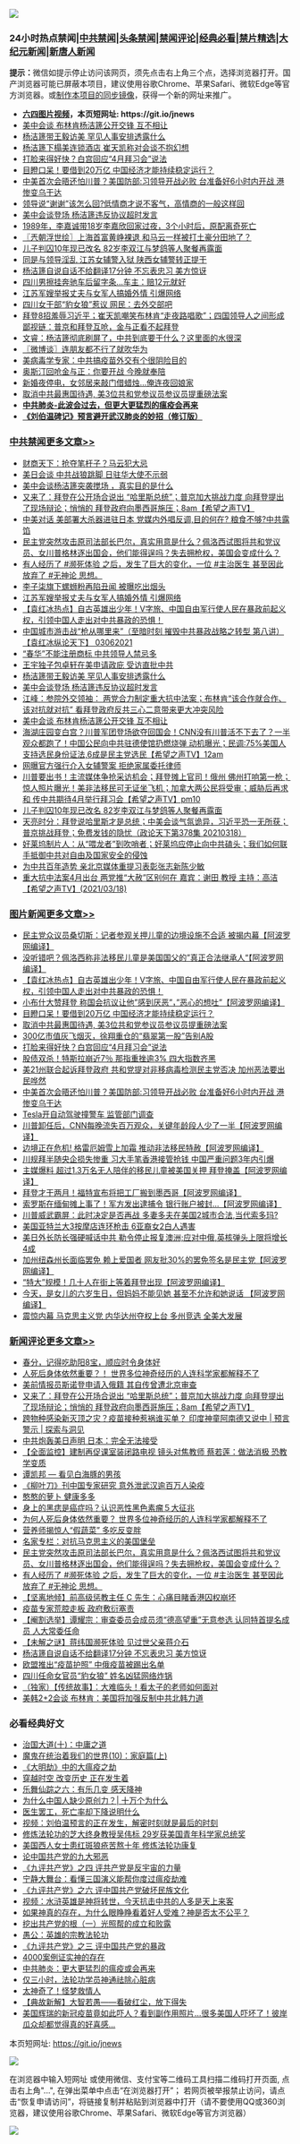 ![](https://raw.githubusercontent.com/fqnews/bnews/master/64photo/fqnews-qr.jpg)

<div id="tt">
<h3>24小时热点禁闻|<a href="#%E4%B8%AD%E5%85%B1%E7%A6%81%E9%97%BB%E6%9B%B4%E5%A4%9A%E6%96%87%E7%AB%A0">中共禁闻</a>|<a href="#%E5%9B%BE%E7%89%87%E6%96%B0%E9%97%BB%E6%9B%B4%E5%A4%9A%E6%96%87%E7%AB%A0">头条禁闻</a>|<a href="#%E6%96%B0%E9%97%BB%E8%AF%84%E8%AE%BA%E6%9B%B4%E5%A4%9A%E6%96%87%E7%AB%A0">禁闻评论|<a href="#%E5%BF%85%E7%9C%8B%E7%BB%8F%E5%85%B8%E5%A5%BD%E6%96%87">经典必看|<a href="/video.md#%E7%A6%81%E7%89%87%E7%B2%BE%E9%80%89">禁片精选</a>|<a href="https://github.com/fqnews/djy/blob/master/gb/nf1351518.md#1">大纪元新闻</a>|<a href="https://github.com/fqnews/ntdtv/blob/master/gb/prog204.md#1">新唐人新闻</a></h3>
<div><b>提示：</b>微信如提示停止访问该网页，须先点击右上角三个点，选择浏览器打开。国产浏览器可能已屏蔽本项目，建议使用谷歌Chrome、苹果Safari、微软Edge等官方浏览器。或<a href="https://github.com/fqnews/bnews/blob/master/%E5%88%B6%E4%BD%9Cgit%E7%A6%81%E9%97%BB%E9%95%9C%E5%83%8F.md">制作本项目的同步镜像</a>，获得一个新的网址来推广。</div>
<ul>
<li><b><a href="http://d1.bdrive.tk/64.mp4" target="_blank">六四图片视频</a>，本页短网址: https://git.io/jnews</b></li>
<li><a href="/cbnews/20210319/1508187.md">美中会谈 布林肯杨洁篪公开交锋 互不相让</a></li>
<li><a href="/cbnews/20210319/1508232.md">杨洁篪带王毅访美 罕见人事安排透露什么</a></li>
<li><a href="/cbnews/20210319/1507932.md">杨洁篪下榻美连锁酒店 崔天凯称对会谈不抱幻想</a></li>
<li><a href="/topimagenews/20210319/1508066.md">打脸来得好快？白宫回应“4月拜习会”说法</a></li>
<li><a href="/topimagenews/20210319/1508105.md">目瞪口呆！要借到20万亿 中国经济才能持续稳定运行？</a></li>
<li><a href="/topimagenews/20210319/1507978.md">中美首次会晤还怕川普？美国防部:习领导开战必败 台准备好6小时内开战 港惨变乌干达</a></li>
<li><a href="/funmedia/20210319/1508009.md">领导说“谢谢”该怎么回?低情商才说不客气，高情商的一般这样回</a></li>
<li><a href="/cbnews/20210319/1508221.md">美中会谈登场 杨洁篪违反协议超时发言</a></li>
<li><a href="/yule/20210319/1508094.md">1989年，李嘉诚带18岁李嘉欣回家过夜，3个小时后，原配离奇死亡</a></li>
<li><a href="/ssgc/20210319/1507942.md">〖兲朝浮世绘〗上海首富黄峥裸退 和马云一样被打土豪分田地了？</a></li>
<li><a href="/cbnews/20210319/1508106.md">儿子判囚10年现已改名 82岁李双江与梦鸽等人聚餐再露面</a></li>
<li><a href="/cnnews/20210319/1507909.md">同是与领导淫乱 江苏女辅警入狱 陕西女辅警转正提干</a></li>
<li><a href="/comments/20210319/1508318.md">杨洁篪自说自话不给翻译17分钟 不忘表忠习 美方惊讶</a></li>
<li><a href="/cbnews/20210319/1507880.md">四川男擦挂奔驰车后留字条…车主：赔12元就好</a></li>
<li><a href="/cbnews/20210319/1508301.md">江苏军嫂举报丈夫与女军人搞婚外情 引爆网络</a></li>
<li><a href="/cnnews/20210319/1508137.md">四川女干部“豹女狼”惹议 网民：去外交部吧</a></li>
<li><a href="/bannedvideo/20210319/1507990.md">拜登8招羞辱习近平；崔天凯嘲笑布林肯“走夜路唱歌”；四国领导人之间形成鄙视链：普京和拜登互呛，金与正看不起拜登</a></li>
<li><a href="/bannedvideo/20210319/1508332.md">文睿：杨洁篪彻底刷屏了，中共到底要干什么？这里面的水很深</a></li>
<li><a href="/ssgc/20210319/1508030.md">〖微博谈〗连朋友都不行了就吹华为</a></li>
<li><a href="/cbnews/20210319/1507907.md">美病毒学专家：中共搞疫苗外交有个很阴险目的</a></li>
<li><a href="/cnnews/20210319/1508070.md">奥斯汀回呛金与正：你要开战 今晚就奉陪</a></li>
<li><a href="/lifebaike/20210319/1508012.md">新婚夜停电，女邻居来敲门借蜡烛…俺连夜回娘家</a></li>
<li><a href="/topimagenews/20210319/1508104.md">取消中共最惠国待遇, 美3位共和党参议员参议员提重磅法案</a></li>
<li><b><a href="/comments/20200211/1275071.md" target="_blank">中共肺炎-此波会过去，但更大更猛烈的瘟疫会再来</a></b></li>
<li><b><a href="/comments/20200207/1272816.md" target="_blank">《刘伯温碑记》预言避开武汉肺炎的妙招（修订版）</a></b></li>
</ul>
</div>

<div class="catlist">
<h3><a href="/cbnews/" target="_blank">中共禁闻</a><span><a href="/cbnews/" target="_blank" rel="nofollow">更多文章>></a></span></h3>
<ul>
<li><a href="/cbnews/20210319/1508504.md" target="_blank">财商天下：抢夺笔杆子？马云犯大忌</a></li>
<li><a href="/cbnews/20210319/1508483.md" target="_blank">美日会谈 中共战狼跳脚 日驻华大使不示弱</a></li>
<li><a href="/cbnews/20210319/1508449.md" target="_blank">美中会谈杨洁篪突袭搅场 ，真实目的是什么</a></li>
<li><a href="/comments/20210319/1508446.md" target="_blank">又来了：拜登在公开场合说出 “哈里斯总统”；普京加大挑战力度 向拜登提出了现场辩论；悄悄的 拜登政府向墨西哥施压；8am【希望之声TV】</a></li>
<li><a href="/cbnews/20210319/1508411.md" target="_blank">中美对话 美部署大杀器进驻日本 党媒内外唱反调,目的何在? 粮食不够?中共露馅</a></li>
<li><a href="/comments/20210319/1508336.md" target="_blank">民主党突然攻击原司法部长巴尔，真实用意是什么？佩洛西试图将共和党议员、女川普格林逐出国会，他们能得逞吗？失去拥枪权，美国会变成什么？</a></li>
<li><a href="/comments/20210319/1508335.md" target="_blank">有人经历了 #濒死体验 之后，发生了巨大的变化，一位 #主治医生 甚至因此放弃了 #无神论 思想。</a></li>
<li><a href="/cbnews/20210319/1508312.md" target="_blank">李子柒旗下螺蛳粉再陷丑闻 被曝吃出烟头</a></li>
<li><a href="/cbnews/20210319/1508301.md" target="_blank">江苏军嫂举报丈夫与女军人搞婚外情 引爆网络</a></li>
<li><a href="/comments/20210319/1504146.md" target="_blank">【袁红冰热点】自古英雄出少年！V字旅、中国自由军行使人民在暴政前起义权，引领中国人走出对中共暴政的恐惧！</a></li>
<li><a href="/comments/20210319/1499587.md" target="_blank">中国城市游击战“枪从哪里来”（至暗时刻  摧毁中共暴政战略之转型  第八讲）【袁红冰纵论天下】 03062021</a></li>
<li><a href="/cbnews/20210319/1508218.md" target="_blank">“春华”不能注册商标 中共领导人禁忌多</a></li>
<li><a href="/cbnews/20210319/1508237.md" target="_blank">王宇独子包卓轩在美申请政庇 受访直批中共</a></li>
<li><a href="/cbnews/20210319/1508232.md" target="_blank">杨洁篪带王毅访美 罕见人事安排透露什么</a></li>
<li><a href="/cbnews/20210319/1508221.md" target="_blank">美中会谈登场 杨洁篪违反协议超时发言</a></li>
<li><a href="/cbnews/20210319/1508220.md" target="_blank">江峰：参院外交领袖： 两党合力制定重大抗中法案；布林肯“该合作就合作、该对抗就对抗” 看拜登政府反共三心二意带来更大冲突风险</a></li>
<li><a href="/cbnews/20210319/1508187.md" target="_blank">美中会谈 布林肯杨洁篪公开交锋 互不相让</a></li>
<li><a href="/comments/20210319/1508186.md" target="_blank">海湖庄园变白宫？川普军团登场欲夺回国会！CNN没有川普活不下去了？一半观众都跑了！中国公民向中共驻德使馆扔燃烧弹 动机曝光；民调:75%美国人支持选民身份证法,6成是民主党选民【希望之声TV】12am</a></li>
<li><a href="/cbnews/20210319/1508147.md" target="_blank">网曝官方强行介入女辅警案 拒绝家属委托律师</a></li>
<li><a href="/comments/20210319/1508127.md" target="_blank">川普要出书！主流媒体争抢采访机会；拜登摊上官司！俄州 佛州打响第一枪；惊人照片曝光！美非法移民可无证坐飞机；加拿大两公民将受审；威胁后再求和 传中共期待4月举行拜习会【希望之声TV】pm10</a></li>
<li><a href="/cbnews/20210319/1508106.md" target="_blank">儿子判囚10年现已改名 82岁李双江与梦鸽等人聚餐再露面</a></li>
<li><a href="/cbnews/20210319/1508083.md" target="_blank">天亮时分：拜登说哈里斯才是总统；中美会谈气氛诡异，习近平恐一无所获；普京挑战拜登；免费发钱的隐忧（政论天下第378集 20210318）</a></li>
<li><a href="/comments/20210319/1508060.md" target="_blank">好莱坞制片人：从“喂龙者”到吹哨者；好莱坞应停止向中共磕头；我们如何联手抵御中共对自由及国家安全的侵蚀</a></li>
<li><a href="/cbnews/20210319/1508036.md" target="_blank">为中共百年造势 亲北京媒体重提习表彰张志新陈少敏</a></li>
<li><a href="/comments/20210319/1508018.md" target="_blank">重大抗中法案4月出台 两党推“大赦”区别何在    嘉宾：谢田 教授  主持：高洁【希望之声TV】(2021/03/18)</a></li>

</ul>
</div>
<div class="catlist">
<h3><a href="/topimagenews/" target="_blank">图片新闻</a><span><a href="/topimagenews/" target="_blank" rel="nofollow">更多文章>></a></span></h3>
<ul>
<li><a href="/topimagenews/20210319/1508437.md" target="_blank">民主党众议员桑切斯：记者参观关押儿童的边境设施不合适 被揭内幕【阿波罗网编译】</a></li>
<li><a href="/topimagenews/20210319/1508409.md" target="_blank">没听错吧？佩洛西称非法移民儿童是美国国父的&#8221;真正合法继承人“【阿波罗网编译】</a></li>
<li><a href="/comments/20210319/1504146.md" target="_blank">【袁红冰热点】自古英雄出少年！V字旅、中国自由军行使人民在暴政前起义权，引领中国人走出对中共暴政的恐惧！</a></li>
<li><a href="/topimagenews/20210319/1508277.md" target="_blank">小布什大赞拜登 称国会抗议让他&#8221;感到厌恶&#8221;，&#8221;恶心的想吐&#8221;【阿波罗网编译】</a></li>
<li><a href="/topimagenews/20210319/1508105.md" target="_blank">目瞪口呆！要借到20万亿 中国经济才能持续稳定运行？</a></li>
<li><a href="/topimagenews/20210319/1508104.md" target="_blank">取消中共最惠国待遇, 美3位共和党参议员参议员提重磅法案</a></li>
<li><a href="/topimagenews/20210319/1508086.md" target="_blank">300亿市值灰飞烟灭，徐翔重仓的“翡翠第一股”告别A股</a></li>
<li><a href="/topimagenews/20210319/1508066.md" target="_blank">打脸来得好快？白宫回应“4月拜习会”说法</a></li>
<li><a href="/topimagenews/20210319/1508021.md" target="_blank">股债双杀！特斯拉崩近7％ 那指重挫逾3% 四大指数齐黑</a></li>
<li><a href="/topimagenews/20210319/1508000.md" target="_blank">美21州联合起诉拜登政府 共和党提对非移病毒检测民主党否决 加州恶法要出民哗然</a></li>
<li><a href="/topimagenews/20210319/1507978.md" target="_blank">中美首次会晤还怕川普？美国防部:习领导开战必败 台准备好6小时内开战 港惨变乌干达</a></li>
<li><a href="/topimagenews/20210319/1507900.md" target="_blank">Tesla开自动驾驶撞警车 监管部门调查</a></li>
<li><a href="/topimagenews/20210318/1507809.md" target="_blank">川普卸任后，CNN每晚流失百万观众，关键年龄段人少了一半【阿波罗网编译】</a></li>
<li><a href="/topimagenews/20210318/1507693.md" target="_blank">边境正在危机! 格雷厄姆雪上加霜 推动非法移民特赦【阿波罗网编译】</a></li>
<li><a href="/topimagenews/20210318/1507678.md" target="_blank">川规拜半随央企损失惨重 习大手笔香港接管抢钱 中国严重问题3年内引爆</a></li>
<li><a href="/topimagenews/20210318/1507676.md" target="_blank">主媒爆料 超过1.3万名无人陪伴的移民儿童被美国关押 拜登掩盖【阿波罗网编译】</a></li>
<li><a href="/topimagenews/20210318/1507550.md" target="_blank">拜登才干两月！福特宣布将把工厂搬到墨西哥【阿波罗网编译】</a></li>
<li><a href="/topimagenews/20210318/1507445.md" target="_blank">索罗斯在缅甸摊上事了！军方发出逮捕令 银行账户被封&#8230;【阿波罗网编译】</a></li>
<li><a href="/topimagenews/20210318/1507327.md" target="_blank">川普威武霸屏：此时决定是否再战 多妻多夫在美国2城市合法,当代索多玛?</a></li>
<li><a href="/topimagenews/20210318/1507047.md" target="_blank">美国亚特兰大3按摩店连环枪击 6亚裔女2白人遇害</a></li>
<li><a href="/topimagenews/20210317/1506882.md" target="_blank">美日外长防长强硬喊话中共 勒令停止报复澳洲;应对中俄,英核弹头上限将增长4成</a></li>
<li><a href="/topimagenews/20210317/1506859.md" target="_blank">加州纽森州长面临罢免 赖上爱国者 网友批30%的罢免签名是民主党【阿波罗网编译】</a></li>
<li><a href="/topimagenews/20210317/1506742.md" target="_blank">&#8220;特大&#8221;规模！几十人在街上等着拜登出现【阿波罗网编译】</a></li>
<li><a href="/topimagenews/20210317/1506740.md" target="_blank">今天，是女儿的六岁生日，但妈妈不能见她 甚至不允许和她说话 【阿波罗网编译】</a></li>
<li><a href="/topimagenews/20210317/1506469.md" target="_blank">震惊内幕 马克思主义党 内华达州夺权上台 多州竞选 全美大发展</a></li>

</ul>
</div>
<div class="catlist">
<h3><a href="/comments/" target="_blank">新闻评论</a><span><a href="/comments/" target="_blank" rel="nofollow">更多文章>></a></span></h3>
<ul>
<li><a href="/comments/20210319/1508507.md" target="_blank">春分，记得吃助阳8宝，顺应时令身体好</a></li>
<li><a href="/comments/20210319/1508465.md" target="_blank">人死后身体依然重要？！ 世界多位神奇经历的人连科学家都解释不了</a></li>
<li><a href="/comments/20210319/1508462.md" target="_blank">美前情报员斯诺登申请入俄籍 其自传曾遭北京审查</a></li>
<li><a href="/comments/20210319/1508446.md" target="_blank">又来了：拜登在公开场合说出 “哈里斯总统”；普京加大挑战力度 向拜登提出了现场辩论；悄悄的 拜登政府向墨西哥施压；8am【希望之声TV】</a></li>
<li><a href="/comments/20210319/1508407.md" target="_blank">跨物种感染新灭顶之灾？疫苗接种惹祸谁买单？ 印度神童阿南德又说中 | 预言警示 | 探索与洞见</a></li>
<li><a href="/comments/20210319/1508420.md" target="_blank">中共炮轰美日声明 日本：完全无法接受</a></li>
<li><a href="/comments/20210319/1508419.md" target="_blank">【全面监控】建制再促课室装闭路电视 镜头对焦教师 蔡若莲：做法消极 恐教学变质</a></li>
<li><a href="/comments/20210319/1508417.md" target="_blank">谭凯邦 — 看见白海豚的男孩</a></li>
<li><a href="/comments/20210319/1508374.md" target="_blank">《柳叶刀》刊中国专家研究 意外泄武汉逾百万人染疫</a></li>
<li><a href="/comments/20210319/1508373.md" target="_blank">憨憨的萝卜 健康多多</a></li>
<li><a href="/comments/20210319/1508372.md" target="_blank">身上的黑痣是癌症吗？认识恶性黑色素瘤５大征兆</a></li>
<li><a href="/comments/20210319/1508370.md" target="_blank">为何人死后身体依然重要？ 世界多位神奇经历的人连科学家都解释不了</a></li>
<li><a href="/comments/20210319/1508369.md" target="_blank">营养师揭惊人“假蔬菜” 多吃反变胖</a></li>
<li><a href="/comments/20210319/1508357.md" target="_blank">名家专栏：对抗马克思主义的美国堡垒</a></li>
<li><a href="/comments/20210319/1508336.md" target="_blank">民主党突然攻击原司法部长巴尔，真实用意是什么？佩洛西试图将共和党议员、女川普格林逐出国会，他们能得逞吗？失去拥枪权，美国会变成什么？</a></li>
<li><a href="/comments/20210319/1508335.md" target="_blank">有人经历了 #濒死体验 之后，发生了巨大的变化，一位 #主治医生 甚至因此放弃了 #无神论 思想。</a></li>
<li><a href="/comments/20210319/1508331.md" target="_blank">【坚离地倾】前高级惩教主任 C 先生：心痛目睹香港囚权崩坏</a></li>
<li><a href="/comments/20210319/1508330.md" target="_blank">疫苗专家荒腔走板 政府敷衍塞责</a></li>
<li><a href="/comments/20210319/1508329.md" target="_blank">【阉割选举】谭耀宗：审查委员会成员须“德高望重”无意参选 认同特首提名成员 人大常委任命</a></li>
<li><a href="/comments/20210319/1508328.md" target="_blank">【未解之谜】蒋纬国濒死体验 见过世父亲蒋介石</a></li>
<li><a href="/comments/20210319/1508318.md" target="_blank">杨洁篪自说自话不给翻译17分钟 不忘表忠习 美方惊讶</a></li>
<li><a href="/comments/20210319/1508317.md" target="_blank">欧盟推出“疫苗护照” 中俄疫苗被踢出名单</a></li>
<li><a href="/comments/20210319/1508311.md" target="_blank">四川任命女官员“豹女狼” 姓名凶猛网络炸锅</a></li>
<li><a href="/comments/20210319/1508306.md" target="_blank">（独家）【传统故事】：大难临头！看太子的老师如何面对</a></li>
<li><a href="/comments/20210319/1508305.md" target="_blank">美韩2+2会谈 布林肯：美国将加强反制中共北韩力道</a></li>

</ul>
</div>

<div class="catlist">
<h3>必看经典好文</h3>
<ul>
<li><a href="/cbnews/20180316/915423.md" target="_blank">治国大道(十)：中庸之道</a></li>
<li><a href="/topimagenews/20180529/950153.md" target="_blank">魔鬼在统治着我们的世界(10)：家庭篇(上)</a></li>
<li><a href="/comments/20200203/1269785.md" target="_blank">《大明劫》中的大瘟疫之劫</a></li>
<li><a href="/comments/20200626/1259925.md" target="_blank">穿越时空 改变历史 正在发生着</a></li>
<li><a href="/tculture/20190101/792146.md" target="_blank">乐舞仙踪之六：有乐几变 感天降神</a></li>
<li><a href="/ssgc/20200715/1360940.md" target="_blank">为什么中国人缺少原创力？| 十万个为什么</a></li>
<li><a href="/sohnews/20150904/445868.md" target="_blank">医生罢工，死亡率却下降说明什么</a></li>
<li><a href="/comments/20200628/1351782.md" target="_blank">视频：刘伯温预言的正在发生，解密时刻就是最后的时刻</a></li>
<li><a href="/comments/20190517/1129285.md" target="_blank">修炼法轮功的芝大终身教授吴伟标 29岁获美国青年科学家总统奖</a></li>
<li><a href="/comments/20190126/1070164.md" target="_blank">美国西人女士患红斑狼疮苦熬十年 修炼法轮功康复</a></li>
<li><a href="/comments/20200717/1361899.md" target="_blank">论中国共产党的九大邪恶</a></li>
<li><a href="/bookonline/20131116/201053.md" target="_blank">《九评共产党》之四 评共产党是反宇宙的力量</a></li>
<li><a href="/comments/20200527/1273654.md" target="_blank">宁静大舞台：看懂三国演义能帮你度过瘟疫劫难</a></li>
<li><a href="/bookonline/20131116/201050.md" target="_blank">《九评共产党》之六 评中国共产党破坏民族文化</a></li>
<li><a href="/comments/20200623/1273653.md" target="_blank">视频：水浒英雄是神将转世，今天抗击中共的人多是天上来客</a></li>
<li><a href="/comments/20200623/1346844.md" target="_blank">如果神真的存在，为什么眼睁睁看着好人受难？神是否太不公平？</a></li>
<li><a href="/comments/20200629/1352460.md" target="_blank">挖出共产党的根（一）光照帮的成立和败露</a></li>
<li><a href="/comments/20200313/1292991.md" target="_blank">愚公：英雄的宗教法轮功</a></li>
<li><a href="/bookonline/20131116/201054.md" target="_blank">《九评共产党》之三 评中国共产党的暴政</a></li>
<li><a href="/lifebaike/20201113/1430218.md" target="_blank">4000案例证实神的存在</a></li>
<li><a href="/comments/20200211/1275071.md" target="_blank">中共肺炎：更大更猛烈的瘟疫或会再来</a></li>
<li><a href="/health/20170626/780270.md" target="_blank">仅三小时，法轮功学员神通祛除心脏病</a></li>
<li><a href="/ccpdope/20200907/1392129.md" target="_blank">太神奇了！怪梦救情人</a></li>
<li><a href="/comments/20201217/1449706.md" target="_blank">【典故新解】大智若愚——看破红尘，放下得失</a></li>
<li><a href="/comments/20201215/1447764.md" target="_blank">美国辉瑞的新冠疫苗竟如此吓人？看到副作用照片…很多美国人吓坏了！彼岸瓜众却都觉得真的好喜感…</a></li>

</ul>
</div>

本页短网址: https://git.io/jnews

![](https://raw.githubusercontent.com/fqnews/bnews/master/64photo/fqnews-qr.jpg)

在浏览器中输入短网址 或使用微信、支付宝等二维码工具扫描二维码打开页面, 点击右上角"...", 在弹出菜单中点击“在浏览器打开”； 若网页被举报禁止访问，请点击“恢复申请访问”，将链接复制并粘贴到浏览器中打开（请不要使用QQ或360浏览器，建议使用谷歌Chrome、苹果Safari、微软Edge等官方浏览器）

![](https://raw.githubusercontent.com/fqnews/bnews/master/64photo/wx.jpg)